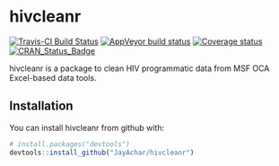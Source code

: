 
<!-- README.md is generated from README.Rmd. Please edit that file -->
hivcleanr
=========

[![Travis-CI Build Status](https://travis-ci.org/JayAchar/hivcleanr.svg?branch=master)](https://travis-ci.org/JayAchar/hivcleanr) [![AppVeyor build status](https://ci.appveyor.com/api/projects/status/github/JayAchar/hivcleanr?branch=master&svg=true)](https://ci.appveyor.com/project/JayAchar/hivcleanr) [![Coverage status](https://codecov.io/gh/JayAchar/hivcleanr/branch/master/graph/badge.svg)](https://codecov.io/github/JayAchar/hivcleanr?branch=master) [![CRAN\_Status\_Badge](http://www.r-pkg.org/badges/version/hivcleanr)](https://cran.r-project.org/package=hivcleanr)

hivcleanr is a package to clean HIV programmatic data from MSF OCA Excel-based data tools.

Installation
------------

You can install hivcleanr from github with:

``` r
# install.packages("devtools")
devtools::install_github("JayAchar/hivcleanr")
```
